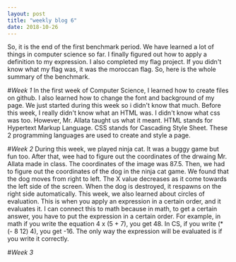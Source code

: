 ```yaml
---
layout: post
title: "weekly blog 6"
date: 2018-10-26
---
```


So, it is the end of the first benchmark period. We have learned a lot of things in computer science so far. I finally figured out how to apply a definition to my expression. I also completed my flag project. If you didn't know what my flag was, it was the moroccan flag. So, here is the whole summary of the benchmark.

#_Week 1_ 
In the first week of Computer Science, I learned how to create files on github. I also learned how to change the font and background of my page. We just started during this week so i didn't know that much. Before this week, I really didn't know what an HTML was. I didn't know what css was too. However, Mr. Allata taught us what it meant. HTML stands for Hypertext Markup Language. CSS stands for Cascading Style Sheet. These 2 programming languages are used to create and style a page.

#_Week 2_
During this week, we played ninja cat. It was a buggy game but fun too. After that, wee had to figure out the coordinates of the drwaing Mr. Allata made in class. The coordinates of the image was 87.5. Then, we had to figure out the coordinates of the dog in the ninja cat game. We found that the dog moves from right to left. The X value decreases as it come towards the left side of the screen. When the dog is destroyed, it respawns on the right side automatically. This week, we also learned about circles of evaluation. This is when you apply an expression in a certain order, and it evaluates it. I can connect this to math because in math, to get a certain answer, you have to put the expression in a certain order. For example, in math if you write the equation 4 x (5 + 7), you get 48. In CS, if you write 
(* (- 8 12) 4), you get -16. The only way the expression will be evaluated is if you write it correctly.

#_Week 3_
